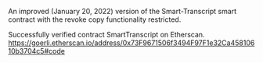 An improved (January 20, 2022) version of the Smart-Transcript smart contract with the revoke copy functionality restricted.

Successfully verified contract SmartTranscript on Etherscan.
https://goerli.etherscan.io/address/0x73F9671506f3494F97F1e32Ca45810610b3704c5#code
